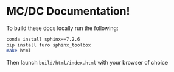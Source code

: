 # MC/DC Documentation!

To build these docs locally run the following:
```bash 
conda install sphinx==7.2.6
pip install furo sphinx_toolbox
make html
```

Then launch ``build/html/index.html`` with your browser of choice